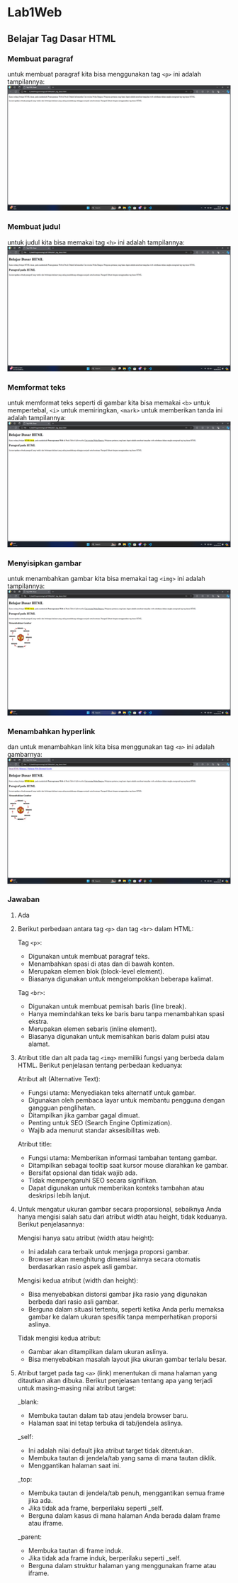 # Lab1Web
## Belajar Tag Dasar HTML

### Membuat paragraf
untuk membuat paragraf kita bisa menggunakan tag `<p>`
ini adalah tampilannya:
![GAMBAR 1](screenshot/ss1.png)

### Membuat judul
untuk judul kita bisa memakai tag `<h>`
ini adalah tampilannya:
![GAMBAR 2](screenshot/ss2.png)

### Memformat teks
untuk memformat teks seperti di gambar kita bisa memakai `<b>` untuk mempertebal, `<i>` untuk memiringkan, `<mark>` untuk memberikan tanda
ini adalah tampilannya:
![GAMBAR 3](screenshot/ss3.png)

### Menyisipkan gambar
untuk menambahkan gambar kita bisa memakai tag `<img>`
ini adalah tampilannya:
![GAMBAR 4](screenshot/ss4.png)

### Menambahkan hyperlink
dan untuk menambahkan link kita bisa menggunakan tag `<a>`
ini adalah gambarnya:
![GAMBAR 5](screenshot/ss5.png)

### Jawaban
1. Ada

2. Berikut perbedaan antara tag `<p>` dan tag `<br>` dalam HTML:

   Tag `<p>`:

   - Digunakan untuk membuat paragraf teks.
   - Menambahkan spasi di atas dan di bawah konten.
   - Merupakan elemen blok (block-level element).
   - Biasanya digunakan untuk mengelompokkan beberapa kalimat.


   Tag `<br>`:

   - Digunakan untuk membuat pemisah baris (line break).
   - Hanya memindahkan teks ke baris baru tanpa menambahkan spasi ekstra.
   - Merupakan elemen sebaris (inline element).
   - Biasanya digunakan untuk memisahkan baris dalam puisi atau alamat.

3. Atribut title dan alt pada tag `<img>` memiliki fungsi yang berbeda dalam HTML. Berikut penjelasan tentang perbedaan keduanya:

   Atribut alt (Alternative Text):

   - Fungsi utama: Menyediakan teks alternatif untuk gambar.
   - Digunakan oleh pembaca layar untuk membantu pengguna dengan gangguan penglihatan.
   - Ditampilkan jika gambar gagal dimuat.
   - Penting untuk SEO (Search Engine Optimization).
   - Wajib ada menurut standar aksesibilitas web.


   Atribut title:

   - Fungsi utama: Memberikan informasi tambahan tentang gambar.
   - Ditampilkan sebagai tooltip saat kursor mouse diarahkan ke gambar.
   - Bersifat opsional dan tidak wajib ada.
   - Tidak mempengaruhi SEO secara signifikan.
   - Dapat digunakan untuk memberikan konteks tambahan atau deskripsi lebih lanjut.

4. Untuk mengatur ukuran gambar secara proporsional, sebaiknya Anda hanya mengisi salah satu dari atribut width atau height, tidak keduanya. Berikut penjelasannya:

   Mengisi hanya satu atribut (width atau height):

   - Ini adalah cara terbaik untuk menjaga proporsi gambar.
   - Browser akan menghitung dimensi lainnya secara otomatis berdasarkan rasio aspek asli gambar.


   Mengisi kedua atribut (width dan height):

   - Bisa menyebabkan distorsi gambar jika rasio yang digunakan berbeda dari rasio asli gambar.
   - Berguna dalam situasi tertentu, seperti ketika Anda perlu memaksa gambar ke dalam ukuran spesifik tanpa memperhatikan proporsi aslinya.


   Tidak mengisi kedua atribut:

   - Gambar akan ditampilkan dalam ukuran aslinya.
   - Bisa menyebabkan masalah layout jika ukuran gambar terlalu besar.

5. Atribut target pada tag `<a>` (link) menentukan di mana halaman yang ditautkan akan dibuka. Berikut penjelasan tentang apa yang terjadi untuk masing-masing nilai atribut target:

   _blank:

   - Membuka tautan dalam tab atau jendela browser baru.
   - Halaman saat ini tetap terbuka di tab/jendela aslinya.


   _self:

   - Ini adalah nilai default jika atribut target tidak ditentukan.
   - Membuka tautan di jendela/tab yang sama di mana tautan diklik.
   - Menggantikan halaman saat ini.


   _top:

   - Membuka tautan di jendela/tab penuh, menggantikan semua frame jika ada.
   - Jika tidak ada frame, berperilaku seperti _self.
   - Berguna dalam kasus di mana halaman Anda berada dalam frame atau iframe.


   _parent:

   - Membuka tautan di frame induk.
   - Jika tidak ada frame induk, berperilaku seperti _self.
   - Berguna dalam struktur halaman yang menggunakan frame atau iframe.